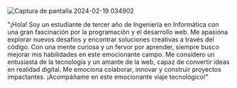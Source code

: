 ![Captura de pantalla 2024-02-19 034902](https://github.com/InforMa-Trix/InforMa-Trix/assets/142550663/688b2f0f-4e5d-4d83-bc28-046ab1af150a)


"¡Hola! Soy un estudiante de tercer año de Ingeniería en Informática con una gran fascinación por la programación y el desarrollo web. 
Me apasiona explorar nuevos desafíos y encontrar soluciones creativas a través del código. 
Con una mente curiosa y un fervor por aprender, siempre busco mejorar mis habilidades en este emocionante campo. 
Me considero un entusiasta de la tecnología y un amante de la web, capaz de convertir ideas en realidad digital. 
Me emociona colaborar, innovar y construir proyectos impactantes. 
¡Acompáñame en este emocionante viaje tecnológico!"
